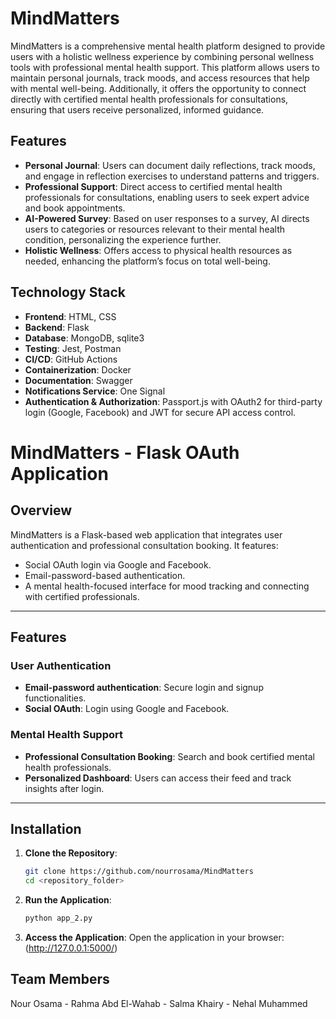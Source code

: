 # MindMatters

MindMatters is a comprehensive mental health platform designed to provide users with a holistic wellness experience by combining personal wellness tools with professional mental health support. This platform allows users to maintain personal journals, track moods, and access resources that help with mental well-being. Additionally, it offers the opportunity to connect directly with certified mental health professionals for consultations, ensuring that users receive personalized, informed guidance.

## Features

- **Personal Journal**: Users can document daily reflections, track moods, and engage in reflection exercises to understand patterns and triggers.
- **Professional Support**: Direct access to certified mental health professionals for consultations, enabling users to seek expert advice and book appointments.
- **AI-Powered Survey**: Based on user responses to a survey, AI directs users to categories or resources relevant to their mental health condition, personalizing the experience further.
- **Holistic Wellness**: Offers access to physical health resources as needed, enhancing the platform’s focus on total well-being.

## Technology Stack

- **Frontend**: HTML, CSS
- **Backend**: Flask
- **Database**: MongoDB, sqlite3
- **Testing**: Jest, Postman
- **CI/CD**: GitHub Actions
- **Containerization**: Docker
- **Documentation**: Swagger
- **Notifications Service**: One Signal
- **Authentication & Authorization**: Passport.js with OAuth2 for third-party login (Google, Facebook) and JWT for secure API access control.

# MindMatters - Flask OAuth Application

## Overview

MindMatters is a Flask-based web application that integrates user authentication and professional consultation booking. It features:
- Social OAuth login via Google and Facebook.
- Email-password-based authentication.
- A mental health-focused interface for mood tracking and connecting with certified professionals.

---

## Features

### User Authentication
- **Email-password authentication**: Secure login and signup functionalities.
- **Social OAuth**: Login using Google and Facebook.

### Mental Health Support
- **Professional Consultation Booking**: Search and book certified mental health professionals.
- **Personalized Dashboard**: Users can access their feed and track insights after login.


---

## Installation

1. **Clone the Repository**:
   ```bash
   git clone https://github.com/nourrosama/MindMatters
   cd <repository_folder>

2. **Run the Application**:
   ```bash
   python app_2.py

3. **Access the Application**:
   Open the application in your browser:
   (http://127.0.0.1:5000/)



## Team Members

Nour Osama - Rahma Abd El-Wahab - Salma Khairy - Nehal Muhammed
